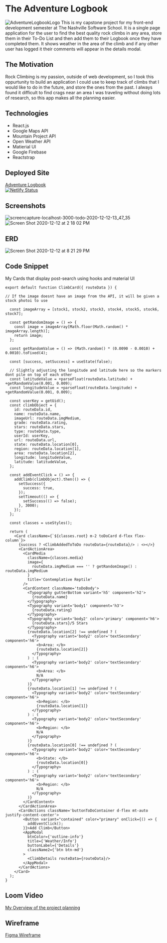 # The Adventure Logbook
![AdventureLogbookLogo](https://user-images.githubusercontent.com/66916708/101431299-35153c00-38cc-11eb-9dac-6155df5d3bd9.png)
This is my capstone project for my front-end development semester at The Nashville Software School. It is a single page application for the user to find the best quality rock climbs in any area, store them in their To-Do List and then add them to their Logbook once they have completed them. It shows weather in the area of the climb and if any other user has logged it their comments will appear in the details modal. 

## The Motivation
Rock Climbing is my passion, outside of web development, so I took this oppurtunity to build an application I could use to keep track of climbs that I would like to do in the future, and store the ones from the past. I always found it difficult to find crags near an area I was traveling without doing lots of research, so this app makes all the planning easier.

## Technologies
* React.js
* Google Maps API
* Mountain Project API
* Open Weather API
* Matierial UI
* Google Firebase
* Reactstrap


## Deployed Site
[Adventure Logbook](https://adventure-logbook.netlify.app/) <br/>[![Netlify Status](https://api.netlify.com/api/v1/badges/0f5ae98c-20fe-4f8c-b3f0-aeb0fe5d4963/deploy-status)](https://app.netlify.com/sites/adventure-logbook/deploys)

## Screenshots
![screencapture-localhost-3000-todo-2020-12-12-13_47_35](https://user-images.githubusercontent.com/66916708/101994007-99e1e500-3c84-11eb-85f5-e7becbd4f039.png)
![Screen Shot 2020-12-12 at 2 18 02 PM](https://user-images.githubusercontent.com/66916708/101994046-e0374400-3c84-11eb-8528-0b83f68426df.png)

## ERD
![Screen Shot 2020-12-12 at 8 21 29 PM](https://user-images.githubusercontent.com/66916708/102001420-a92e5600-3cb7-11eb-8095-a07db02ecfc8.png)

## Code Snippet
My Cards that display post-search using hooks and material UI
```
export default function ClimbCard({ routeData }) {

// If the image doesnt have an image from the API, it will be given a stock photoi to use

  const imageArray = [stock1, stock2, stock3, stock4, stock5, stock6, stock7];

  const getRandomImage = () => {
    const image = imageArray[Math.floor(Math.random() * imageArray.length)];
    return image;
  };

  const getRandomValue = () => (Math.random() * (0.0090 - 0.0010) + 0.0010).toFixed(4);

  const [success, setSuccess] = useState(false);

  // Slightly adjusting the longitude and latitude here so the markers dont pile on top of each other
  const latitudeValue = +parseFloat(routeData.latitude) + +getRandomValue(0.001, 0.009);
  const longitudeValue = +parseFloat(routeData.longitude) + +getRandomValue(0.001, 0.009);

  const userKey = getUid();
  const climbObject = {
    id: routeData.id,
    name: routeData.name,
    imageUrl: routeData.imgMedium,
    grade: routeData.rating,
    stars: routeData.stars,
    type: routeData.type,
    userId: userKey,
    url: routeData.url,
    state: routeData.location[0],
    region: routeData.location[1],
    area: routeData.location[2],
    longitude: longitudeValue,
    latitude: latitudeValue,
  };

  const addEventClick = () => {
    addClimb(climbObject).then(() => {
      setSuccess({
        success: true,
      });
      setTimeout(() => {
        setSuccess(() => false);
      }, 3000);
    });
  };

  const classes = useStyles();

  return (
    <Card className={`${classes.root} m-2 toDoCard d-flex flex-column`}>
      {success ? <ClimbAddedToToDo routeData={routeData}/> : <></>}
      <CardActionArea>
        <CardMedia
          className={classes.media}
          image={
            routeData.imgMedium === '' ? getRandomImage() : routeData.imgMedium
          }
          title='Contemplative Reptile'
        />
        <CardContent className='toDoBody'>
          <Typography gutterBottom variant='h5' component='h2'>
            {routeData.name}
          </Typography>
          <Typography variant='body1' component='h3'>
            {routeData.rating}
          </Typography>
          <Typography variant='body2' color='primary' component='h6'>
            {routeData.stars}/5 Stars
          </Typography>
          {routeData.location[2] !== undefined ? (
            <Typography variant='body2' color='textSecondary' component='h6'>
              <b>Area: </b>
              {routeData.location[2]}
            </Typography>
          ) : (
            <Typography variant='body2' color='textSecondary' component='h6'>
              <b>Area: </b>
              N/A
            </Typography>
          )}
          {routeData.location[1] !== undefined ? (
            <Typography variant='body2' color='textSecondary' component='h6'>
              <b>Region: </b>
              {routeData.location[1]}
            </Typography>
          ) : (
            <Typography variant='body2' color='textSecondary' component='h6'>
              <b>Region: </b>
              N/A
            </Typography>
          )}
          {routeData.location[0] !== undefined ? (
            <Typography variant='body2' color='textSecondary' component='h6'>
              <b>State: </b>
              {routeData.location[0]}
            </Typography>
          ) : (
            <Typography variant='body2' color='textSecondary' component='h6'>
              <b>Region: </b>
              N/A
            </Typography>
          )}
        </CardContent>
      </CardActionArea>
      <CardActions className='buttonToDoContainer d-flex mt-auto justify-content-center'>
        <Button variant="contained" color="primary" onClick={() => {
          addEventClick();
        }}>Add Climb</Button>
        <AppModal
          btnColor={'outline-info'}
          title={'Weather/Info'}
          buttonLabel={'Details'}
          className2={'btn btn-md'}
        >
          <ClimbDetails routeData={routeData}/>
        </AppModal>
      </CardActions>
    </Card>
  );
}
```


## Loom Video
[My Overview of the project planning](https://www.loom.com/share/0574a09eaec242f3821c712b15bbd349)

## Wireframe
[Figma Wireframe](https://www.figma.com/file/AKMpFD8OXHPdk5E5DRpWBj/Adventure-Logbook-Front-End-Capstone?node-id=12%3A4017)

